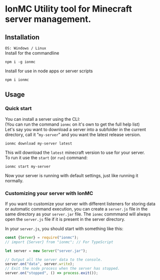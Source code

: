 # IonMC Utility tool for Minecraft server management.
## Installation
`OS: Windows / Linux`  
Install for the commandline
```
npm i -g ionmc
```

Install for use in node apps or server scripts
```
npm i ionmc
```

## Usage
### Quick start
You can install a server using the CLI:  
(You can run the command `ionmc` on it's own to get the full help list)  
Let's say you want to download a server into a subfolder in the current directory, call it "`my-server`" and you want the latest release version.
```
ionmc download my-server latest
```
This will download the `latest` minecraft version to use for your server.  
To run it use the `start` (or `run`) command:
```
ionmc start my-server
```
Now your server is running with default settings, just like running it normally.

### Customizing your server with IonMC
If you want to customize your server with different listeners for storing data or automatic command execution, you can create a `server.js` file in the same directory as your `server.jar` file. The `ionmc` commmand will always open the `server.js` file if it is present in the server directory.

In your `server.js`, you should start with something like this:
```js
const {Server} = require("ionmc");
// import {Server} from "ionmc"; // For TypeScript

let server = new Server("server.jar");

// Output all the server data to the console.
server.on("data", server.write);
// Exit the node process when the server has stopped.
server.on("stopped", () => process.exit());
```